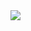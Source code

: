 <div class="custom-image"><img src="https://49.media.tumblr.com/75c2edf2222af165f42852a40b6b607b/tumblr_o3fghhlMIi1udztn8o1_1280.gif" /> </div>

